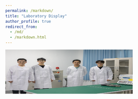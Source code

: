 ```yaml
---
permalink: /markdown/
title: "Laboratory Display"
author_profile: true
redirect_from: 
  - /md/
  - /markdown.html
---
```


<img src="./images/lab1.png" alt="Alt Text" width="400" height="140" />
